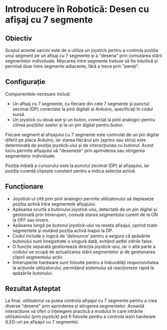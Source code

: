 
# Introducere în Robotică: Desen cu afișaj cu 7 segmente

## Obiectiv
Scopul acestei sarcini este de a utiliza un joystick pentru a controla poziția unui segment pe un afișaj cu 7 segmente și a "desena" prin comutarea stării segmentelor individuale. Mișcarea între segmente trebuie să fie intuitivă și permisă doar între segmente adiacente, fără a trece prin "pereți".

## Configurație
Componentele necesare includ:
- Un afișaj cu 7 segmente, cu fiecare din cele 7 segmente și punctul zecimal (DP) conectate la pinii digitali ai Arduino, specificați în codul sursă.
- Un joystick cu două axe și un buton, conectat la pinii analogici pentru citirea pozițiilor axelor și la un pin digital pentru buton.

Fiecare segment al afișajului cu 7 segmente este controlat de un pin digital diferit pe placa Arduino, iar starea fiecărui pin (aprins sau stins) este determinată de poziția joystick-ului și de interacțiunea cu butonul. Acest lucru permite afișajului să "deseneze" prin aprinderea sau stingerea segmentelor individuale.

Poziția inițială a cursorului este la punctul zecimal (DP) al afișajului, iar poziția curentă clipește constant pentru a indica selecția activă.

## Funcționare
- Joystick-ul citit prin pinii analogici permite utilizatorului să deplaseze poziția activă între segmentele afișajului.
- Apăsarea scurtă a butonului joystick-ului, detectată de un pin digital și gestionată prin întreruperi, comută starea segmentului curent de la ON la OFF sau invers.
- Apăsarea lungă pe butonul joystick-ului va reseta afișajul, oprind toate segmentele și mutând poziția activă înapoi la DP.
- Codul include o logică de 'debounce' pentru a asigura că apăsările butonului sunt înregistrate o singură dată, evitând astfel citirile false.
- O funcție separată gestionează direcția joystick-ului, iar o altă parte a codului se ocupă de actualizarea stării segmentelor și de gestionarea clipirii segmentului activ.
- Întreruperile hardware sunt folosite pentru a îmbunătăți responsivitatea la acțiunile utilizatorului, permițând sistemului să reacționeze rapid la apăsările butonului.

## Rezultat Așteptat
La final, utilizatorul va putea controla afișajul cu 7 segmente pentru a crea diverse "desene" prin aprinderea și stingerea segmentelor. Această interacțiune va oferi o înțelegere practică a modului în care intrările utilizatorului (prin joystick) pot fi folosite pentru a controla ieșiri hardware (LED-uri pe afișajul cu 7 segmente).
